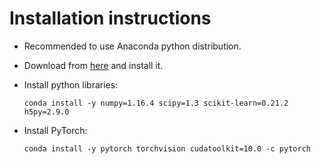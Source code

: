 # Installation instructions

* Recommended to use Anaconda python distribution.

* Download from [here](https://www.anaconda.com/distribution/) and install it.

* Install python libraries:

    ```conda install -y numpy=1.16.4 scipy=1.3 scikit-learn=0.21.2 h5py=2.9.0```

* Install PyTorch:

    ```conda install -y pytorch torchvision cudatoolkit=10.0 -c pytorch```
